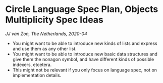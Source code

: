 Circle Language Spec Plan, Objects Multiplicity Spec Ideas
==========================================================
*JJ van Zon, The Netherlands, 2020-04*

* You might want to be able to introduce new kinds of lists and express and use them as any other list.
* You might want to be able to introduce new basic data structures and give them the nonagon symbol, and have different kinds of possible indexers, etcetera.
* This might not be relevant if you only focus on language spec, not on implementation details.